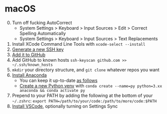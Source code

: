 # macOS

0. Turn off fucking AutoCorrect
    * System Settings > Keyboard > Input Sources > Edit > Correct Spelling Automatically
    * System Settings > Keyboard > Input Sources > Text Replacements
1. Install XCode Command Line Tools with `xcode-select --install`
2. [Generate a new SSH key](https://docs.github.com/en/authentication/connecting-to-github-with-ssh/generating-a-new-ssh-key-and-adding-it-to-the-ssh-agent)
3. [Add it to GitHub](https://docs.github.com/en/authentication/connecting-to-github-with-ssh/adding-a-new-ssh-key-to-your-github-account)
4. Add GitHub to known hosts `ssh-keyscan github.com >> ~/.ssh/known_hosts`
5. `mkdir` your directory structure, and `git clone` whatever repos you want
6. [Install Anaconda](https://docs.anaconda.com/free/anaconda/install/mac-os.html)
    * You can keep it up-to-date [as follows](https://www.anaconda.com/blog/keeping-anaconda-date)
    * [Create a new Python venv](https://docs.conda.io/projects/conda/en/latest/commands/create.html) with `conda create --name=py python=3.xx anaconda && conda activate py`
7. Prepend to your PATH by adding the following at the bottom of your `~/.zshrc`: `export PATH=/path/to/your/code:/path/to/more/code:$PATH`
8. [Install VSCode](https://code.visualstudio.com/download), optionally turning on Settings Sync
